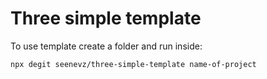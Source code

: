 # Three simple template

To use template create a folder and run inside:

```
npx degit seenevz/three-simple-template name-of-project
```
